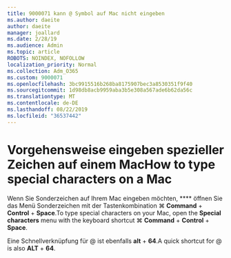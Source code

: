 ```yaml
---
title: 9000071 kann @ Symbol auf Mac nicht eingeben
ms.author: daeite
author: daeite
manager: joallard
ms.date: 2/28/19
ms.audience: Admin
ms.topic: article
ROBOTS: NOINDEX, NOFOLLOW
localization_priority: Normal
ms.collection: Adm_O365
ms.custom: 9000071
ms.openlocfilehash: 3bc9915516b268ba8175907bec3a8530351f9f40
ms.sourcegitcommit: 1d98db8acb9959aba3b5e308a567ade6b62da56c
ms.translationtype: MT
ms.contentlocale: de-DE
ms.lasthandoff: 08/22/2019
ms.locfileid: "36537442"
---
```

# <a name="how-to-type-special-characters-on-a-mac"></a><span data-ttu-id="c257d-102">Vorgehensweise eingeben spezieller Zeichen auf einem Mac</span><span class="sxs-lookup"><span data-stu-id="c257d-102">How to type special characters on a Mac</span></span>

<span data-ttu-id="c257d-103">Wenn Sie Sonderzeichen auf Ihrem Mac eingeben möchten, \*\*\*\* öffnen Sie das Menü Sonderzeichen mit der Tastenkombination ⌘ **Command** + **Control** + **Space**.</span><span class="sxs-lookup"><span data-stu-id="c257d-103">To type special characters on your Mac, open the **Special characters** menu with the keyboard shortcut ⌘ **Command** + **Control** + **Space**.</span></span>

<span data-ttu-id="c257d-104">Eine Schnellverknüpfung für @ ist ebenfalls **alt** + **64**.</span><span class="sxs-lookup"><span data-stu-id="c257d-104">A quick shortcut for @ is also **ALT** + **64**.</span></span>